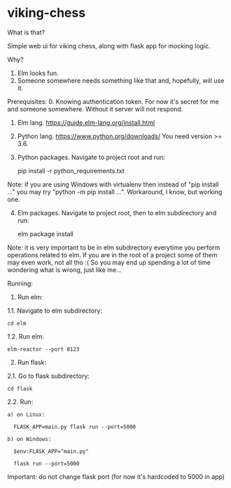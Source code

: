 # viking-chess
What is that?

Simple web ui for viking chess, along with flask app for mocking logic.

Why?
1. Elm looks fun.
2. Someone somewhere needs something like that and, hopefully, will use it.



Prerequisites:
0. Knowing authentication token. For now it's secret for me and someone somewhere. Without it server will not respond.

1. Elm lang. https://guide.elm-lang.org/install.html
2. Python lang. https://www.python.org/downloads/ You need version >= 3.6.
3. Python packages. Navigate to project root and run:

    pip install -r python_requirements.txt

Note: if you are using Windows with virtualenv then instead of "pip install ..." you may try "python -m pip install ...". Workaround, I know, but working one.

4. Elm packages. Navigate to project root, then to elm subdirectory and run:

    elm package install

Note: it is very important to be in elm subdirectory everytime you perform operations related to elm. If you are in the root of a project some of them may even work, not all tho :( So you may end up spending a lot of time wondering what is wrong, just like me...

Running:

1. Run elm:

  1.1. Navigate to elm subdirectory:

    cd elm

  1.2. Run elm:

    elm-reactor --port 8123

2. Run flask:

  2.1. Go to flask subdirectory:

    cd flask

  2.2. Run:

    a) on Linux:

      FLASK_APP=main.py flask run --port=5000

    b) on Windows:

      $env:FLASK_APP="main.py"

      flask run --port=5000

  Important: do not change flask port (for now it's hardcoded to 5000 in app)
